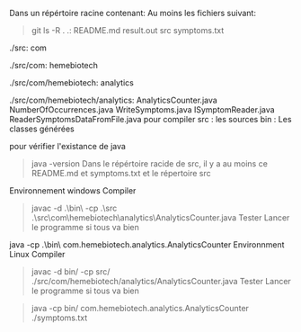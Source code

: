 Dans un répértoire racine contenant:
Au moins les fichiers suivant:

> git ls -R .
.:
README.md  result.out  src  symptoms.txt

./src:
com

./src/com:
hemebiotech

./src/com/hemebiotech:
analytics

./src/com/hemebiotech/analytics:
AnalyticsCounter.java  NumberOfOccurrences.java         WriteSymptoms.java
ISymptomReader.java    ReaderSymptomsDataFromFile.java
pour compiler
src : les sources bin : Les classes générées

pour vérifier l'existance de java

> java -version
Dans le répértoire racide de src, il y a au moins ce README.md et symptoms.txt et le répertoire src

Environnement windows
Compiler
> javac -d .\bin\ -cp .\src .\src\com\hemebiotech\analytics\AnalyticsCounter.java
Tester
Lancer le programme si tous va bien

java -cp .\bin\ com.hemebiotech.analytics.AnalyticsCounter
Environnment Linux
Compiler
> javac -d bin/ -cp src/ ./src/com/hemebiotech/analytics/AnalyticsCounter.java
Tester
Lancer le programme si tous va bien

> java -cp bin/ com.hemebiotech.analytics.AnalyticsCounter ./symptoms.txt
